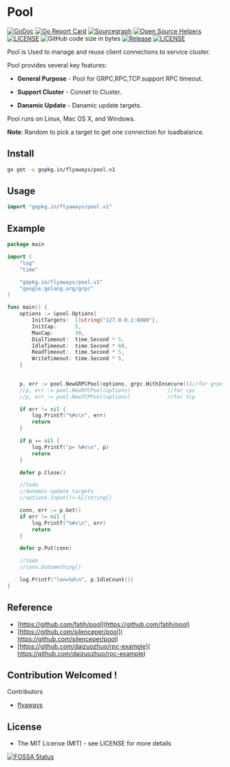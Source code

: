 # Pool

[![GoDoc](https://godoc.org/github.com/flyaways/pool?status.svg)](https://godoc.org/github.com/flyaways/pool)
[![Go Report Card](https://goreportcard.com/badge/github.com/flyaways/pool?style=flat-square)](https://goreportcard.com/report/github.com/flyaways/pool)
[![Sourcegraph](https://sourcegraph.com/github.com/flyaways/pool/-/badge.svg)](https://sourcegraph.com/github.com/flyaways/pool?badge)
[![Open Source Helpers](https://www.codetriage.com/flyaways/pool/badges/users.svg)](https://www.codetriage.com/flyaways/pool)
[![LICENSE](https://img.shields.io/badge/licence-Apache%202.0-brightgreen.svg?style=flat-square)](https://github.com/flyaways/pool/blob/master/LICENSE)
![GitHub code size in bytes](https://img.shields.io/github/languages/code-size/flyaways/pool.svg)
[![Release](https://img.shields.io/github/release/flyaways/pool.svg?style=flat-square)](https://github.com/flyaways/pool/releases)
[![LICENSE](https://img.shields.io/badge/license-Anti%20996-blue.svg)](https://github.com/996icu/996.ICU/blob/master/LICENSE)


Pool is Used to manage and reuse client connections to service cluster.

Pool provides several key features:

* **General Purpose** - Pool for GRPC,RPC,TCP.support RPC timeout.

* **Support Cluster** - Connet to Cluster.

* **Danamic Update** - Danamic update targets.

Pool runs on Linux, Mac OS X, and Windows.

**Note**: Random to pick a target to get one connection for loadbalance.

## Install
```sh
go get -u gopkg.in/flyaways/pool.v1
```
## Usage

```go
import "gopkg.in/flyaways/pool.v1"
```

## Example
```go
package main

import (
	"log"
	"time"

	"gopkg.in/flyaways/pool.v1"
	"google.golang.org/grpc"
)

func main() {
	options := &pool.Options{
		InitTargets:  []string{"127.0.0.1:8080"},
		InitCap:      5,
		MaxCap:       30,
		DialTimeout:  time.Second * 5,
		IdleTimeout:  time.Second * 60,
		ReadTimeout:  time.Second * 5,
		WriteTimeout: time.Second * 5,
	}

	
	p, err := pool.NewGRPCPool(options, grpc.WithInsecure())//for grpc
	//p, err := pool.NewRPCPool(options) 			//for rpc
	//p, err := pool.NewTCPPool(options)			//for tcp

	if err != nil {
		log.Printf("%#v\n", err)
		return
	}

	if p == nil {
		log.Printf("p= %#v\n", p)
		return
	}

	defer p.Close()

	//todo
	//danamic update targets
	//options.Input()<-&[]string{}

	conn, err := p.Get()
	if err != nil {
		log.Printf("%#v\n", err)
		return
	}

	defer p.Put(conn)

	//todo
	//conn.DoSomething()

	log.Printf("len=%d\n", p.IdleCount())
}

```

## Reference
 * [https://github.com/fatih/pool](https://github.com/fatih/pool)
 * [https://github.com/silenceper/pool]( https://github.com/silenceper/pool)
 * [https://github.com/daizuozhuo/rpc-example]( https://github.com/daizuozhuo/rpc-example)
 
## Contribution Welcomed !

Contributors

* [flyaways](https://github.com/flyaways) 

## License
* The MIT License (MIT) - see LICENSE for more details

[![FOSSA Status](https://app.fossa.io/api/projects/git%2Bhttps%3A%2F%2Fgithub.com%2Fflyaways%2Fpool.svg?type=large)](https://app.fossa.io/projects/git%2Bhttps%3A%2F%2Fgithub.com%2Fflyaways%2Fpool?ref=badge_large)
